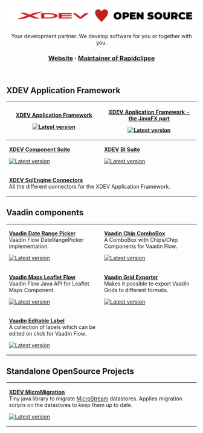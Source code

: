 <div align="center">

![XDEV](https://github.com/xdev-software/.github/blob/master/profile/xdev-open-source.png)

Your development partner. We develop software for you or together with you.

### [Website](https://xdev.software/) · [Maintainer of Rapidclipse](https://github.com/RapidClipse)

  <br>
</div>

## XDEV Application Framework

<table width="100%">
  <thead>
    <tr>
      <th width="50%">

  [**XDEV Application Framework**](https://github.com/xdev-software/xapi)
  
  [![Latest version](https://img.shields.io/maven-central/v/com.xdev-software/xapi)](https://mvnrepository.com/artifact/com.xdev-software/xapi)
  </th>
      <th width="50%">

  [**XDEV Application Framework - the JavaFX part**](https://github.com/xdev-software/xapi-fx)  
  
  [![Latest version](https://img.shields.io/maven-central/v/com.xdev-software/xapi-fx)](https://mvnrepository.com/artifact/com.xdev-software/xapi-fx)
  </th>
    </tr>
  </thead>
  <tbody>
<tr>
  <td width="50%">

  [**XDEV Component Suite**](https://github.com/xdev-software/csapi)  
  
  [![Latest version](https://img.shields.io/maven-central/v/com.xdev-software/csapi)](https://mvnrepository.com/artifact/com.xdev-software/csapi)
  </td>

  <td width="50%">

  [**XDEV BI Suite**](https://github.com/xdev-software/biapi)  
  
  [![Latest version](https://img.shields.io/maven-central/v/com.xdev-software/biapi)](https://mvnrepository.com/artifact/com.xdev-software/biapi)
  </td>
</tr>
<tr>
  <td colspan=2 width="100%">

  [**XDEV SqlEngine Connectors**](https://github.com/orgs/xdev-software/repositories?q=xapi-db)  
  All the different connectors for the XDEV Application Framework.
  </td>
</tr>
</table>


## Vaadin components

<table width="100%">
<tr>
  <td width="50%">

  [**Vaadin Date Range Picker**](https://github.com/xdev-software/vaadin-date-range-picker)  
  Vaadin Flow DateRangePicker implementation.
  
  [![Latest version](https://img.shields.io/maven-central/v/com.xdev-software/vaadin-date-range-picker)](https://mvnrepository.com/artifact/com.xdev-software/vaadin-date-range-picker)
  </td>

  <td width="50%">

  [**Vaadin Chip ComboBox**](https://github.com/xdev-software/vaadin-chip-combobox)  
  A ComboBox with Chips/Chip Components for Vaadin Flow.
  
  [![Latest version](https://img.shields.io/maven-central/v/com.xdev-software/vaadin-chip-combobox)](https://mvnrepository.com/artifact/com.xdev-software/vaadin-chip-combobox)
  </td>
</tr>
<tr>
  <td width="50%">

  [**Vaadin Maps Leaflet Flow**](https://github.com/xdev-software/vaadin-maps-leaflet-flow)  
  Vaadin Flow Java API for Leaflet Maps Component.
  
  [![Latest version](https://img.shields.io/maven-central/v/com.xdev-software/vaadin-maps-leaflet-flow)](https://mvnrepository.com/artifact/com.xdev-software/vaadin-maps-leaflet-flow)
  </td>

  <td width="50%">

  [**Vaadin Grid Exporter**](https://github.com/xdev-software/vaadin-grid-exporter)  
  Makes it possible to export Vaadin Grids to different formats.
  
  [![Latest version](https://img.shields.io/maven-central/v/com.xdev-software/vaadin-grid-exporter)](https://mvnrepository.com/artifact/com.xdev-software/vaadin-grid-exporter)
  </td>
</tr>

<tr>
  <td width="50%">

  [**Vaadin Editable Label**](https://github.com/xdev-software/vaadin-editable-label)  
  A collection of labels which can be edited on click for Vaadin Flow.
  
  [![Latest version](https://img.shields.io/maven-central/v/com.xdev-software/vaadin-editable-label)](https://mvnrepository.com/artifact/com.xdev-software/vaadin-editable-labelr)
  </td>

  <td width="50%">

  </td>
</tr>
</table>


## Standalone OpenSource Projects

<table width="100%">
<tr>
  <td width="100%">

  [**XDEV MicroMigration**](https://github.com/xdev-software/micro-migration)  
  Tiny java library to migrate [MicroStream](https://microstream.one/) datastores. Applies migration scripts on the datastores to keep them up to date.
  
  [![Latest version](https://img.shields.io/maven-central/v/software.xdev/micro-migration)](https://mvnrepository.com/artifact/software.xdev/micro-migration)
  </td>
</tr>
</table>